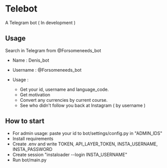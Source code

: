 # Telebot

A Telegram bot ( In development )

## Usage

Search in Telegram from @Forsomeneeds_bot

+ Name : Denis_bot
+ Username : @Forsomeneeds_bot

 + Usage :  
      + Get your id, username and language_code.
      + Get motivation
      + Convert any currencies by current course.
      + See who didn't follow you back at Instagram ( by username )

## How to start
   + For admin usage: paste your id to bot/settings/config.py in "ADMIN_IDS"
   + Install requirements
   + Create .env and write TOKEN, API_LAYER_TOKEN, INSTA_USERNAME, INSTA_PASSWORD
   + Create session "instaloader --login INSTA_USERNAME"
   + Run bot/main.py